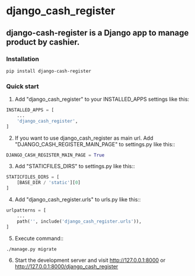# django_cash_register
## django-cash-register is a Django app to manage product by cashier.

### Installation

```Bash
pip install django-cash-register
```

### Quick start

1. Add "django_cash_register" to your INSTALLED_APPS settings like this:
```Python
INSTALLED_APPS = [
    ...
    'django_cash_register',
]
```
2. If you want to use django_cash_register as main url. Add "DJANGO_CASH_REGISTER_MAIN_PAGE" to settings.py like this::
```Python
DJANGO_CASH_REGISTER_MAIN_PAGE = True
```

3. Add "STATICFILES_DIRS" to settings.py like this::
```Python
STATICFILES_DIRS = [
    [BASE_DIR / 'static'][0]
]
```

4. Add "django_cash_register.urls" to urls.py like this::
```Python
urlpatterns = [
    ...
    path('', include('django_cash_register.urls')),
]
```

5. Execute command::
```Bash
./manage.py migrate
```

6. Start the development server and visit http://127.0.0.1:8000 or http://127.0.0.1:8000/django_cash_register
